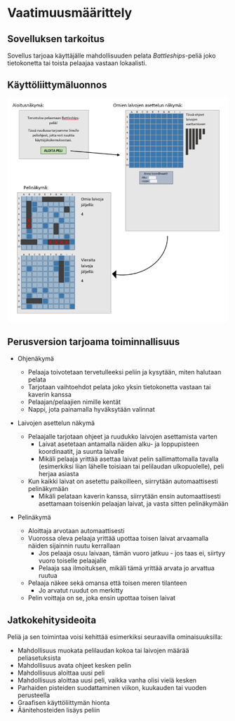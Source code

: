 # Vaatimuusmäärittely

## Sovelluksen tarkoitus
Sovellus tarjoaa käyttäjälle mahdollisuuden pelata _Battleships_-peliä joko tietokonetta tai toista pelaajaa vastaan lokaalisti.

## Käyttöliittymäluonnos

![Hahmotelma](https://github.com/laaksoma/ot-harjoitustyo/blob/master/Battleships/dokumentointi/kaaviot/kayttoliittymahahmotelma.png)

## Perusversion tarjoama toiminnallisuus

* Ohjenäkymä
  - Pelaaja toivotetaan tervetulleeksi peliin ja kysytään, miten halutaan pelata
  - Tarjotaan vaihtoehdot pelata joko yksin tietokonetta vastaan tai kaverin kanssa
  - Pelaajan/pelaajien nimille kentät
  - Nappi, jota painamalla hyväksytään valinnat
  
* Laivojen asettelun näkymä
  - Pelaajalle tarjotaan ohjeet ja ruudukko laivojen asettamista varten 
    - Laivat asetetaan antamalla näiden alku- ja loppupisteen koordinaatit, ja suunta laivalle
    - Mikäli pelaaja yrittää asettaa laivat pelin sallimattomalla tavalla (esimerkiksi liian lähelle toisiaan 
    tai pelilaudan ulkopuolelle), peli herjaa asiasta 
   - Kun kaikki laivat on asetettu paikoilleen, siirrytään automaattisesti pelinäkymään 
       - Mikäli pelataan kaverin kanssa, siirrytään ensin automaattisesti asettamaan toisenkin pelaajan laivat, ja vasta sitten pelinäkymään
 
* Pelinäkymä
  - Aloittaja arvotaan automaattisesti 
  - Vuorossa oleva pelaaja yrittää upottaa toisen laivat arvaamalla näiden sijainnin ruutu kerrallaan
    - Jos pelaaja osuu laivaan, tämän vuoro jatkuu - jos taas ei, siirtyy vuoro toiselle pelaajalle 
    - Pelaaja saa ilmoituksen, mikäli tämä yrittää arvata jo arvattua ruutua
  - Pelaaja näkee sekä omansa että toisen meren tilanteen 
    - Jo arvatut ruudut on merkitty 
  - Pelin voittaja on se, joka ensin upottaa toisen laivat 

## Jatkokehitysideoita

Peliä ja sen toimintaa voisi kehittää esimerkiksi seuraavilla ominaisuuksilla: 

* Mahdollisuus muokata pelilaudan kokoa tai laivojen määrää peliasetuksista
* Mahdollisuus avata ohjeet kesken pelin
* Mahdollisuus aloittaa uusi peli
* Mahdollisuus aloittaa uusi peli, vaikka vanha olisi vielä kesken
* Parhaiden pisteiden suodattaminen viikon, kuukauden tai vuoden perusteella
* Graafisen käyttöliittymän hionta
* Äänitehosteiden lisäys peliin 
